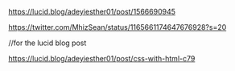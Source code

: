 https://lucid.blog/adeyiesther01/post/1566690945

https://twitter.com/MhizSean/status/1165661174647676928?s=20

//for the lucid blog post

https://lucid.blog/adeyiesther01/post/css-with-html-c79
